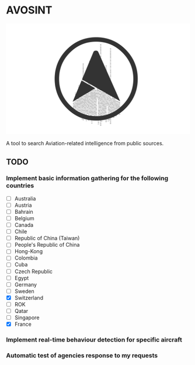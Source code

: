 # AVOSINT
![Logo of AVOSINT](./logo/AVOSINT.svg)

A tool to search Aviation-related intelligence from public sources.

## TODO

### Implement basic information gathering for the following countries

- [ ] Australia
- [ ] Austria
- [ ] Bahrain
- [ ] Belgium
- [ ] Canada
- [ ] Chile
- [ ] Republic of China (Taiwan)
- [ ] People's Republic of China
- [ ] Hong-Kong
- [ ] Colombia
- [ ] Cuba
- [ ] Czech Republic
- [ ] Egypt
- [ ] Germany
- [ ] Sweden
- [x] Switzerland
- [ ] ROK
- [ ] Qatar
- [ ] Singapore
- [x] France

### Implement real-time behaviour detection for specific aircraft

### Automatic test of agencies response to my requests

